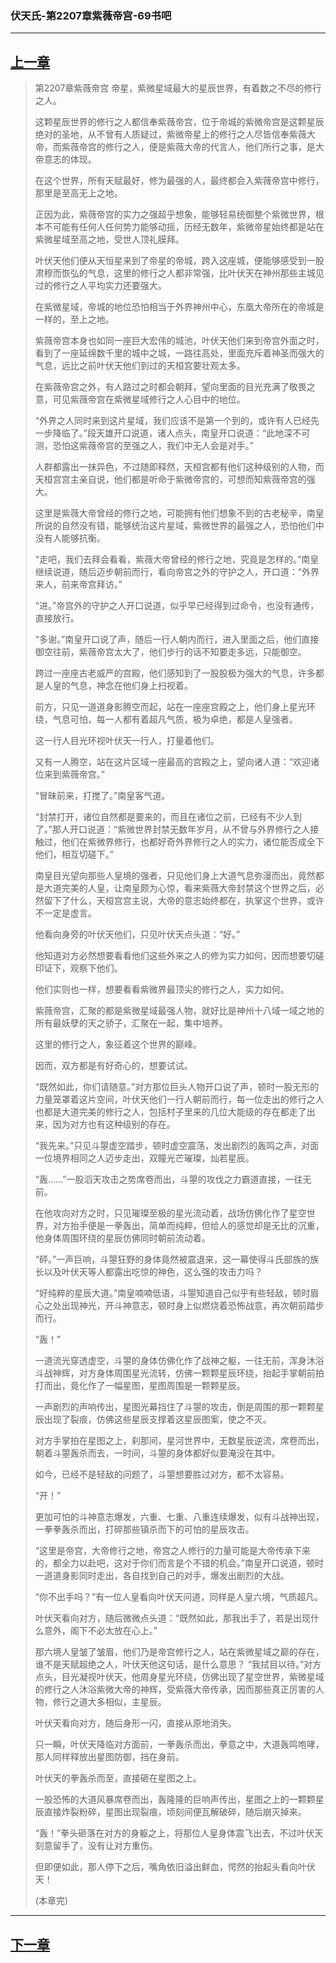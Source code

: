 ### 伏天氏-第2207章紫薇帝宫-69书吧

--------
[上一章](./aab79b2d04f87da7e7c61030b4b88f6c.md)
--------


>
>
>
>第2207章紫薇帝宫
>帝星，紫微星域最大的星辰世界，有着数之不尽的修行之人。
>
>这颗星辰世界的修行之人都信奉紫薇帝宫，位于帝城的紫微帝宫是这颗星辰绝对的圣地，从不曾有人质疑过，紫微帝星上的修行之人尽皆信奉紫薇大帝，而紫薇帝宫的修行之人，便是紫薇大帝的代言人，他们所行之事，是大帝意志的体现。
>
>在这个世界，所有天赋最好，修为最强的人，最终都会入紫薇帝宫中修行，那里是至高无上之地。
>
>正因为此，紫薇帝宫的实力之强超乎想象，能够轻易统御整个紫微世界，根本不可能有任何人任何势力能够动摇，历经无数年，紫微帝星始终都是站在紫微星域至高之地，受世人顶礼膜拜。
>
>叶伏天他们便从天恒星来到了帝星的帝城，跨入这座城，便能够感受到一股肃穆而恢弘的气息，这里的修行之人都非常强，比叶伏天在神州那些主城见过的修行之人平均实力还要强大。
>
>在紫微星域，帝城的地位恐怕相当于外界神州中心，东凰大帝所在的帝城是一样的，至上之地。
>
>紫薇帝宫本身也如同一座巨大宏伟的城池，叶伏天他们来到帝宫外面之时，看到了一座延绵数千里的城中之城，一路往高处，里面充斥着神圣而强大的气息，远比之前叶伏天他们到过的天桓宫要壮观太多。
>
>在紫薇帝宫之外，有人路过之时都会朝拜，望向里面的目光充满了敬畏之意，可见紫薇帝宫在紫微星域修行之人心目中的地位。
>
>“外界之人同时来到这片星域，我们应该不是第一个到的，或许有人已经先一步降临了。”段天雄开口说道，诸人点头，南皇开口说道：“此地深不可测，恐怕这紫薇帝宫的至强之人，我们中无人会是对手。”
>
>人群都露出一抹异色，不过随即释然，天桓宫都有他们这种级别的人物，而天桓宫宫主亲自说，他们都是听命于紫微帝宫的，可想而知紫薇帝宫的强大。
>
>这里是紫薇大帝曾经的修行之地，可能拥有他们想象不到的古老秘辛，南皇所说的自然没有错，能够统治这片星域，紫微世界的最强之人，恐怕他们中没有人能够抗衡。
>
>“走吧，我们去拜会看看，紫薇大帝曾经的修行之地，究竟是怎样的。”南皇继续说道，随后迈步朝前而行，看向帝宫之外的守护之人，开口道：“外界来人，前来帝宫拜访。”
>
>“进。”帝宫外的守护之人开口说道，似乎早已经得到过命令，也没有通传，直接放行。
>
>“多谢。”南皇开口说了声，随后一行人朝内而行，进入里面之后，他们直接御空往前，紫薇帝宫太大了，他们步行的话不知要走多远，只能御空。
>
>跨过一座座古老威严的宫殿，他们感知到了一股股极为强大的气息，许多都是人皇的气息，神念在他们身上扫视着。
>
>前方，只见一道道身影腾空而起，站在一座座宫殿之上，他们身上星光环绕，气息可怕，每一人都有着超凡气质，极为卓绝，都是人皇强者。
>
>这一行人目光环视叶伏天一行人，打量着他们。
>
>又有一人腾空，站在这片区域一座最高的宫殿之上，望向诸人道：“欢迎诸位来到紫薇帝宫。”
>
>“冒昧前来，打搅了。”南皇客气道。
>
>“封禁打开，诸位自然都是要来的，而且在诸位之前，已经有不少人到了。”那人开口说道：“紫微世界封禁无数年岁月，从不曾与外界修行之人接触过，他们在紫微界修行，也都好奇外界修行之人的实力，诸位能否成全下他们，相互切磋下。”
>
>南皇目光望向那些人皇境的强者，只见他们身上大道气息弥漫而出，竟然都是大道完美的人皇，让南皇颇为心惊，看来紫薇大帝封禁这个世界之后，必然留下了什么，天桓宫宫主说，大帝的意志始终都在，执掌这个世界，或许不一定是虚言。
>
>他看向身旁的叶伏天他们，只见叶伏天点头道：“好。”
>
>他知道对方必然想要看看他们这些外来之人的修为实力如何，因而想要切磋印证下，观察下他们。
>
>他们实则也一样，想要看看紫微界最顶尖的修行之人，实力如何。
>
>紫薇帝宫，汇聚的都是紫微星域最强人物，就好比是神州十八域一域之地的所有最妖孽的天之骄子，汇聚在一起，集中培养。
>
>这里的修行之人，象征着这个世界的巅峰。
>
>因而，双方都是有好奇心的，想要试试。
>
>“既然如此，你们请随意。”对方那位巨头人物开口说了声，顿时一股无形的力量笼罩着这片空间，叶伏天他们一行人朝前而行，每一位走出的修行之人也都是大道完美的修行之人，包括村子里来的几位大能级的存在都走了出来，因为对方也有这种级别的存在。
>
>“我先来。”只见斗曌虚空踏步，顿时虚空震荡，发出剧烈的轰鸣之声，对面一位境界相同之人迈步走出，双瞳光芒璀璨，灿若星辰。
>
>“轰……”一股滔天攻击之势席卷而出，斗曌的攻伐之力霸道直接，一往无前。
>
>在他攻向对方之时，只见璀璨至极的星光流动着，战场仿佛化作了星空世界，对方抬手便是一拳轰出，简单而纯粹，但给人的感觉却是无比的沉重，他身体周围环绕的星辰仿佛同时朝前流动着。
>
>“砰。”一声巨响，斗曌狂野的身体竟然被震退来，这一幕使得斗氏部族的族长以及叶伏天等人都露出吃惊的神色，这么强的攻击力吗？
>
>“好纯粹的星辰大道。”南皇喃喃低语，斗曌知道自己似乎有些轻敌，顿时眉心之处出现神光，开斗神意志，顿时身上似燃烧着恐怖战意，再次朝前踏步而行。
>
>“轰！”
>
>一道流光穿透虚空，斗曌的身体仿佛化作了战神之躯，一往无前，浑身沐浴斗战神辉，对方身体周围星光流转，仿佛一颗颗星辰环绕，抬起手掌朝前拍打而出，竟化作了一幅星图，星图周围是一颗颗星辰。
>
>一声剧烈的声响传出，星图光幕挡住了斗曌的攻击，倒是周围的那一颗颗星辰出现了裂痕，仿佛这些星辰支撑着这星辰图案，使之不灭。
>
>对方手掌拍在星图之上，刹那间，星河世界中，无数星辰逆流，席卷而出，朝着斗曌轰杀而去，一时间，斗曌的身体都好似要淹没在其中。
>
>如今，已经不是轻敌的问题了，斗曌想要胜过对方，都不太容易。
>
>“开！”
>
>更加可怕的斗神意志爆发，六重、七重、八重连续爆发，似有斗战神出现，一拳拳轰杀而出，打碎那些镇杀而下的可怕的星辰攻击。
>
>“这里是帝宫，大帝修行之地，帝宫之人修行的力量可能是大帝传承下来的，都全力以赴吧，这对于你们而言是个不错的机会。”南皇开口说道，顿时一道道身影同时走出，各自找到自己的对手，爆发出剧烈的大战。
>
>“你不出手吗？”有一位人皇看向叶伏天问道，同样是人皇六境，气质超凡。
>
>叶伏天看向对方，随后微微点头道：“既然如此，那我出手了，若是出现什么意外，阁下不必太放在心上。”
>
>那六境人皇皱了皱眉，他们乃是帝宫修行之人，站在紫微星域之巅的存在，谁不是天赋超绝之人，叶伏天他这句话，是什么意思？
>“我拭目以待。”对方点头，目光凝视叶伏天，他周身星光环绕，仿佛出现了星空世界，紫微星域的修行之人沐浴紫微大帝的神辉，受紫薇大帝传承，因而那些真正厉害的人物，修行之道大多相似，主星辰。
>
>叶伏天看向对方，随后身形一闪，直接从原地消失。
>
>只一瞬，叶伏天降临对方面前，一拳轰杀而出，拳意之中，大道轰鸣咆哮，那人同样释放出星图防御，挡在身前。
>
>叶伏天的拳轰杀而至，直接砸在星图之上。
>
>一股恐怖的大道风暴席卷而出，轰隆隆的巨响声传出，星图之上的一颗颗星辰直接炸裂粉碎，星图出现裂痕，顷刻间便瓦解破碎，随后崩灭掉来。
>
>“轰！”拳头砸落在对方的身躯之上，将那位人皇身体震飞出去，不过叶伏天刻意留手了，没有让对方重伤。
>
>但即便如此，那人停下之后，嘴角依旧溢出鲜血，愕然的抬起头看向叶伏天！
>
>(本章完)
>
>

--------
[下一章](./cc281faa1debb4aa0d953c1463db4515.md)
--------
